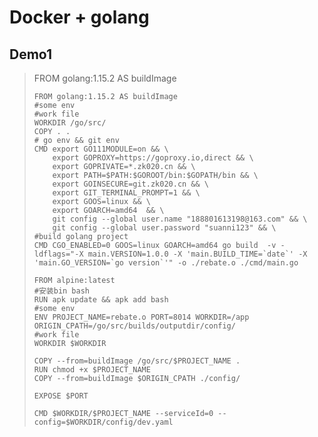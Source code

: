 # Docker + golang

## Demo1

> FROM golang:1.15.2 AS buildImage
>
>     FROM golang:1.15.2 AS buildImage
>     #some env
>     #work file
>     WORKDIR /go/src/
>     COPY . .
>     # go env && git env
>     CMD export GO111MODULE=on && \
>         export GOPROXY=https://goproxy.io,direct && \
>         export GOPRIVATE=*.zk020.cn && \
>         export PATH=$PATH:$GOROOT/bin:$GOPATH/bin && \
>         export GOINSECURE=git.zk020.cn && \
>         export GIT_TERMINAL_PROMPT=1 && \
>         export GOOS=linux && \
>         export GOARCH=amd64  && \
>         git config --global user.name "188801613198@163.com" && \
>         git config --global user.password "suanni123" && \
>     #build golang project
>     CMD CGO_ENABLED=0 GOOS=linux GOARCH=amd64 go build  -v -ldflags="-X main.VERSION=1.0.0 -X 'main.BUILD_TIME=`date`' -X 'main.GO_VERSION=`go version`'" -o ./rebate.o ./cmd/main.go
>
>     FROM alpine:latest
>     #安装bin bash
>     RUN apk update && apk add bash
>     #some env
>     ENV PROJECT_NAME=rebate.o PORT=8014 WORKDIR=/app ORIGIN_CPATH=/go/src/builds/outputdir/config/
>     #work file
>     WORKDIR $WORKDIR
>
>     COPY --from=buildImage /go/src/$PROJECT_NAME .
>     RUN chmod +x $PROJECT_NAME
>     COPY --from=buildImage $ORIGIN_CPATH ./config/
>
>     EXPOSE $PORT
>
>     CMD $WORKDIR/$PROJECT_NAME --serviceId=0 --config=$WORKDIR/config/dev.yaml



